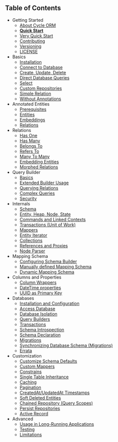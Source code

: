 Table of Contents
----------------

* Getting Started
  * [About Cycle ORM](/docs/en/intro/about.md)
  * [**Quick Start**](/docs/en/intro/quick-start.md)
  * [Very Quick Start](/docs/en/intro/cli.md)
  * [Contributing](contributing.md)
  * [Versioning](/docs/en/intro/semver.md)
  * [LICENSE](license.md)
* Basics
  * [Installation](/docs/en/basic/install.md)
  * [Connect to Database](/docs/en/basic/connect.md)
  * [Create, Update, Delete](/docs/en/basic/crud.md)
  * [Direct Database Queries](/docs/en/basic/direct.md)
  * [Select](/docs/en/basic/select.md)
  * [Custom Repositories](/docs/en/basic/repository.md)
  * [Simple Relation](/docs/en/basic/relation.md)
  * [Without Annotations](/docs/en/basic/no-annotations.md)
* Annotated Entities
  * [Prerequisites](/docs/en/annotated/prerequisites.md)
  * [Entities](/docs/en/annotated/entity.md)
  * [Embeddings](/docs/en/annotated/embeddings.md)
  * [Relations](/docs/en/annotated/relations.md)
* Relations
  * [Has One](/docs/en/relation/has-one.md)
  * [Has Many](/docs/en/relation/has-many.md)
  * [Belongs To](/docs/en/relation/belongs-to.md)
  * [Refers To](/docs/en/relation/refers-to.md)
  * [Many To Many](/docs/en/relation/many-to-many.md)
  * [Embedding Entities](/docs/en/relation/embedded.md)
  * [Morphed Relations](/docs/en/relation/morphed.md)
* Query Builder
  * [Basics](/docs/en/query-builder/basic.md)
  * [Extended Builder Usage](/docs/en/query-builder/extended.md)
  * [Querying Relations](/docs/en/query-builder/relations.md)
  * [Complex Queries](/docs/en/query-builder/complex.md)
  * [Security](/docs/en/query-builder/security.md)
* Internals
  * [Schema](/docs/en/advanced/schema.md)
  * [Entity, Heap, Node, State](/docs/en/advanced/entity.md)
  * [Commands and Linked Contexts](/docs/en/advanced/command.md)
  * [Transactions (Unit of Work)](/docs/en/advanced/transaction.md)
  * [Mappers](/docs/en/advanced/mapper.md)
  * [Entity Iterator](/docs/en/advanced/iterator.md)
  * [Collections](/docs/en/advanced/collections.md)
  * [References and Proxies](/docs/en/advanced/promise.md)
  * [Node Parser](/docs/en/advanced/node-parser.md)
* Mapping Schema
  * [Configuring Schema Builder](/docs/en/advanced/schema-builder.md)
  * [Manually defined Mapping Schema](/docs/en/advanced/manual.md)
  * [Dynamic Mapping Schema](/docs/en/advanced/dynamic-schema.md)
* Columns and Properties
  * [Column Wrappers](/docs/en/advanced/column-wrappers.md)
  * [DateTime properties](/docs/en/advanced/datetime.md)
  * [UUID as Primary Key](/docs/en/advanced/uuid.md)
* Databases
  * [Installation and Configuration](/docs/en/database/configuration.md)
  * [Access Database](/docs/en/database/access.md)
  * [Database Isolation](/docs/en/database/isolation.md)
  * [Query Builders](/docs/en/database/query-builders.md)
  * [Transactions](/docs/en/database/transactions.md)
  * [Schema Introspection](/docs/en/database/introspection.md)
  * [Schema Declaration](/docs/en/database/declaration.md)
  * [Migrations](/docs/en/database/migrations.md)
  * [Synchronizing Database Schema (Migrations)](/docs/en/advanced/sync-schema.md)
  * [Errata](/docs/en/database/errata.md)
* Customization
  * [Customize Schema Defaults](/docs/en/advanced/default-classes.md)
  * [Custom Mappers](/docs/en/advanced/custom-mapper.md)
  * [Constrains](/docs/en/advanced/constrain.md)
  * [Single Table Inheritance](/docs/en/advanced/single-table-inheritance.md)
  * [Caching](/docs/en/advanced/caching.md)
  * [Pagination](/docs/en/advanced/pagination.md)
  * [CreatedAt/UpdatedAt Timestamps](/docs/en/advanced/timestamp.md)
  * [Soft Deleted Entities](/docs/en/advanced/soft-deletes.md)
  * [Chained Repository (Query Scopes)](/docs/en/advanced/chained-repository.md)
  * [Persist Repositories](/docs/en/advanced/persist-repository.md)
  * [Active Record](/docs/en/advanced/active-record.md)
* Advanced
  * [Usage in Long-Running Applications](/docs/en/advanced/daemonizing.md)
  * [Testing](/docs/en/advanced/testing.md)
  * [Limitations](/docs/en/advanced/limitations.md)
